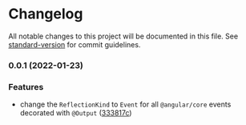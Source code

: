 # Changelog

All notable changes to this project will be documented in this file. See [standard-version](https://github.com/conventional-changelog/standard-version) for commit guidelines.

### 0.0.1 (2022-01-23)

### Features

- change the `ReflectionKind` to `Event` for all `@angular/core` events decorated with `@Output` ([333817c](https://github.com/vitale232/typedoc-ngx-theme/commit/333817c4c292fc1cffa12b67bdacd4ca082290df))
